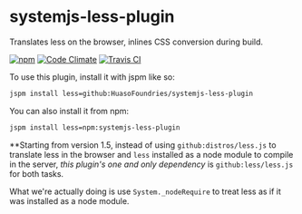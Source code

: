 # systemjs-less-plugin

Translates less on the browser, inlines CSS conversion during build. 

[![npm](https://img.shields.io/npm/dm/systemjs-less-plugin.svg?style=plastic)](https://www.npmjs.com/package/systemjs-less-plugin) [![Code Climate](https://codeclimate.com/github/HuasoFoundries/systemjs-less-plugin/badges/gpa.svg)](https://codeclimate.com/github/HuasoFoundries/systemjs-less-plugin) [![Travis CI](https://travis-ci.org/HuasoFoundries/systemjs-less-plugin.svg)](https://travis-ci.org/HuasoFoundries/systemjs-less-plugin)

To use this plugin, install it with jspm like so:

```sh
jspm install less=github:HuasoFoundries/systemjs-less-plugin
````

You can also install it from npm:

```sh
jspm install less=npm:systemjs-less-plugin
```

**Starting from version 1.5, instead of using `github:distros/less.js` to translate less in the browser
and `less` installed as a node module to compile in the server, *this plugin's one and only dependency* is
`github:less/less.js` for both tasks. 

What we're actually doing is use `System._nodeRequire` to treat less as if it was installed as a node module.



